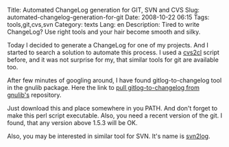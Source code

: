 Title: Automated ChangeLog generation for GIT, SVN and CVS
Slug: automated-changelog-generation-for-git
Date: 2008-10-22 06:15
Tags: tools,git,cvs,svn
Category: texts
Lang: en
Description: Tired to write ChangeLog? Use right tools and your hair become smooth and silky.

Today I decided to generate a ChangeLog for one of my projects. And I started to search a solution to automate this process. I used a [cvs2cl][1] script before, and it was not surprise for my, that similar tools for git are available too.

After few minutes of googling around, I have found gitlog-to-changelog tool in the gnulib package. Here the link to [pull gitlog-to-changelog from gnulib's][2] repository.

Just download this and place somewhere in you PATH. And don't forget to make this perl script executable. Also, you need a recent version of the git. I found, that any version above 1.5.3 will be OK.

Also, you may be interested in similar tool for SVN. It's name is [svn2log][3].

   [1]: http://www.red-bean.com/cvs2cl/
   [2]: http://git.savannah.gnu.org/gitweb/?p=gnulib.git;a=blob_plain;f=build-aux/gitlog-to-changelog;hb=HEAD
   [3]: http://www.core.com.pl/svn2log/